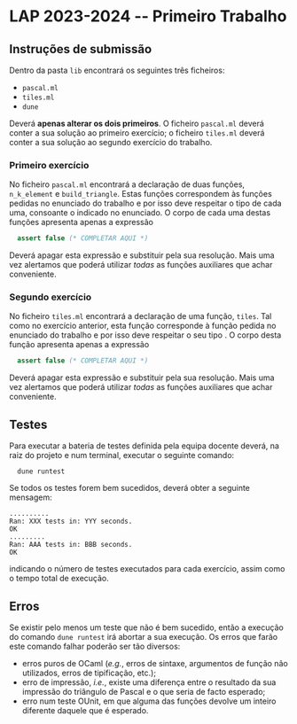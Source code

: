 # LAP 2023-2024 -- Primeiro Trabalho

## Instruções de submissão

Dentro da pasta `lib` encontrará os seguintes três ficheiros:

  - `pascal.ml`
  - `tiles.ml`
  - `dune`

Deverá **apenas alterar os dois primeiros**. O ficheiro `pascal.ml` deverá
conter a sua solução ao primeiro exercício; o ficheiro `tiles.ml` deverá conter
a sua solução ao segundo exercício do trabalho.

### Primeiro exercício

No ficheiro `pascal.ml` encontrará a declaração de duas funções, `n_k_element` e
`build_triangle`. Estas funções correspondem às funções pedidas no enunciado do
trabalho e por isso deve respeitar o tipo de cada uma, consoante o indicado no
enunciado. O corpo de cada uma destas funções apresenta apenas a expressão

```ocaml
  assert false (* COMPLETAR AQUI *)
```

Deverá apagar esta expressão e substituir pela sua resolução. Mais uma vez
alertamos que poderá utilizar *todas* as funções auxiliares que achar
conveniente.

### Segundo exercício

No ficheiro `tiles.ml` encontrará a declaração de uma função, `tiles`. Tal como
no exercício anterior, esta função corresponde à função pedida no enunciado do
trabalho e por isso deve respeitar o seu tipo . O corpo desta função apresenta
apenas a expressão

```ocaml
  assert false (* COMPLETAR AQUI *)
```

Deverá apagar esta expressão e substituir pela sua resolução. Mais uma vez
alertamos que poderá utilizar *todas* as funções auxiliares que achar
conveniente.

## Testes

Para executar a bateria de testes definida pela equipa docente deverá, na raiz
do projeto e num terminal, executar o seguinte comando:

```console
  dune runtest
```

Se todos os testes forem bem sucedidos, deverá obter a seguinte mensagem:

```console
..........
Ran: XXX tests in: YYY seconds.
OK
.........
Ran: AAA tests in: BBB seconds.
OK
```

indicando o número de testes executados para cada exercício, assim como o tempo
total de execução.

## Erros

Se existir pelo menos um teste que não é bem sucedido, então a execução do
comando `dune runtest` irá abortar a sua execução. Os erros que farão este
comando falhar poderão ser tão diversos:

- erros puros de OCaml (*e.g.*, erros de sintaxe, argumentos de função não
  utilizados, erros de tipificação, etc.);
- erro de impressão, *i.e.*, existe uma diferença entre o resultado da sua
  impressão do triângulo de Pascal e o que seria de facto esperado;
- erro num teste OUnit, em que alguma das funções devolve um inteiro diferente
  daquele que é esperado.
